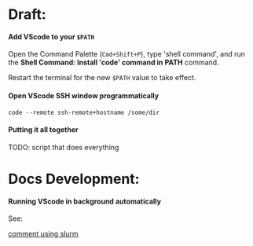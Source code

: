 # Draft:

#### Add VScode to your `$PATH`

Open the Command Palette (`Cmd+Shift+P`), type 'shell command', and run the **Shell Command: Install 'code' command in PATH** command.

Restart the terminal for the new `$PATH` value to take effect.


#### Open VScode SSH window programmatically 


`code --remote ssh-remote+hostname /some/dir`


#### Putting it all together 

TODO: script that does everything



# Docs Development:
#### Running VScode in background automatically 


See: 

[comment using slurm](https://github.com/microsoft/vscode-remote-release/issues/1722#issuecomment-1184705403)
